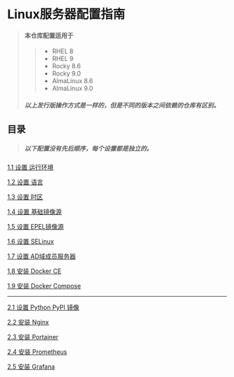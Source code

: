 Linux服务器配置指南
=
> #### 本仓库配置适用于
>> - RHEL 8
>> - RHEL 9
>> - Rocky 8.6
>> - Rocky 9.0
>> - AlmaLinux 8.6
>> - AlmaLinux 9.0 
> ##### 以上发行版操作方式是一样的，但是不同的版本之间依赖的仓库有区别。

目录
-
> ##### 以下配置没有先后顺序，每个设置都是独立的。
[1.1 设置 运行环境](guide/00_boot_mode.md)

[1.2 设置 语言](guide/01_language.md)

[1.3 设置 时区](guide/02_timezone.md)

[1.4 设置 基础镜像源](guide/03_mirrors.md)

[1.5 设置 EPEL镜像源](guide/09_epel.md)

[1.6 设置 SELinux](guide/04_SELinux.md)

[1.7 设置 AD域成员服务器](guide/05_windows_domain.md)

[1.8 安装 Docker CE](guide/06_docker-ce.md)

[1.9 安装 Docker Compose](guide/07_docker-compose.md)

---

[2.1 设置 Python PyPI 镜像](guide/08_python_pypi.md)

[2.2 安装 Nginx](guide/11_nginx.md)

[2.3 安装 Portainer](guide/10_portainer.md)

[2.4 安装 Prometheus](guide/12_prometheus.md)

[2.5 安装 Grafana](guide/13_grafana.md)
